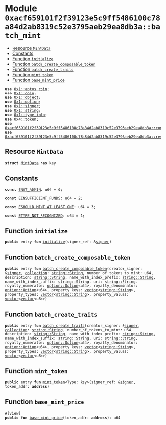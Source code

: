 
<a id="0xacf659101f2f39123e5c9ff5486100c78a84d2ab8319c52e3795aeb29ea8db3a_batch_mint"></a>

# Module `0xacf659101f2f39123e5c9ff5486100c78a84d2ab8319c52e3795aeb29ea8db3a::batch_mint`



-  [Resource `MintData`](#0xacf659101f2f39123e5c9ff5486100c78a84d2ab8319c52e3795aeb29ea8db3a_batch_mint_MintData)
-  [Constants](#@Constants_0)
-  [Function `initialize`](#0xacf659101f2f39123e5c9ff5486100c78a84d2ab8319c52e3795aeb29ea8db3a_batch_mint_initialize)
-  [Function `batch_create_composable_token`](#0xacf659101f2f39123e5c9ff5486100c78a84d2ab8319c52e3795aeb29ea8db3a_batch_mint_batch_create_composable_token)
-  [Function `batch_create_traits`](#0xacf659101f2f39123e5c9ff5486100c78a84d2ab8319c52e3795aeb29ea8db3a_batch_mint_batch_create_traits)
-  [Function `mint_token`](#0xacf659101f2f39123e5c9ff5486100c78a84d2ab8319c52e3795aeb29ea8db3a_batch_mint_mint_token)
-  [Function `base_mint_price`](#0xacf659101f2f39123e5c9ff5486100c78a84d2ab8319c52e3795aeb29ea8db3a_batch_mint_base_mint_price)


<pre><code><b>use</b> <a href="">0x1::aptos_coin</a>;
<b>use</b> <a href="">0x1::coin</a>;
<b>use</b> <a href="">0x1::object</a>;
<b>use</b> <a href="">0x1::option</a>;
<b>use</b> <a href="">0x1::signer</a>;
<b>use</b> <a href="">0x1::string</a>;
<b>use</b> <a href="">0x1::type_info</a>;
<b>use</b> <a href="">0x4::token</a>;
<b>use</b> <a href="composable_token.md#0xacf659101f2f39123e5c9ff5486100c78a84d2ab8319c52e3795aeb29ea8db3a_composable_token">0xacf659101f2f39123e5c9ff5486100c78a84d2ab8319c52e3795aeb29ea8db3a::composable_token</a>;
<b>use</b> <a href="resource_manager.md#0xacf659101f2f39123e5c9ff5486100c78a84d2ab8319c52e3795aeb29ea8db3a_resource_manager">0xacf659101f2f39123e5c9ff5486100c78a84d2ab8319c52e3795aeb29ea8db3a::resource_manager</a>;
</code></pre>



<a id="0xacf659101f2f39123e5c9ff5486100c78a84d2ab8319c52e3795aeb29ea8db3a_batch_mint_MintData"></a>

## Resource `MintData`



<pre><code><b>struct</b> <a href="batch_mint.md#0xacf659101f2f39123e5c9ff5486100c78a84d2ab8319c52e3795aeb29ea8db3a_batch_mint_MintData">MintData</a> <b>has</b> key
</code></pre>



<a id="@Constants_0"></a>

## Constants


<a id="0xacf659101f2f39123e5c9ff5486100c78a84d2ab8319c52e3795aeb29ea8db3a_batch_mint_ENOT_ADMIN"></a>



<pre><code><b>const</b> <a href="batch_mint.md#0xacf659101f2f39123e5c9ff5486100c78a84d2ab8319c52e3795aeb29ea8db3a_batch_mint_ENOT_ADMIN">ENOT_ADMIN</a>: u64 = 0;
</code></pre>



<a id="0xacf659101f2f39123e5c9ff5486100c78a84d2ab8319c52e3795aeb29ea8db3a_batch_mint_EINSUFFICIENT_FUNDS"></a>



<pre><code><b>const</b> <a href="batch_mint.md#0xacf659101f2f39123e5c9ff5486100c78a84d2ab8319c52e3795aeb29ea8db3a_batch_mint_EINSUFFICIENT_FUNDS">EINSUFFICIENT_FUNDS</a>: u64 = 2;
</code></pre>



<a id="0xacf659101f2f39123e5c9ff5486100c78a84d2ab8319c52e3795aeb29ea8db3a_batch_mint_ESHOULD_MINT_AT_LEAST_ONE"></a>



<pre><code><b>const</b> <a href="batch_mint.md#0xacf659101f2f39123e5c9ff5486100c78a84d2ab8319c52e3795aeb29ea8db3a_batch_mint_ESHOULD_MINT_AT_LEAST_ONE">ESHOULD_MINT_AT_LEAST_ONE</a>: u64 = 3;
</code></pre>



<a id="0xacf659101f2f39123e5c9ff5486100c78a84d2ab8319c52e3795aeb29ea8db3a_batch_mint_ETYPE_NOT_RECOGNIZED"></a>



<pre><code><b>const</b> <a href="batch_mint.md#0xacf659101f2f39123e5c9ff5486100c78a84d2ab8319c52e3795aeb29ea8db3a_batch_mint_ETYPE_NOT_RECOGNIZED">ETYPE_NOT_RECOGNIZED</a>: u64 = 1;
</code></pre>



<a id="0xacf659101f2f39123e5c9ff5486100c78a84d2ab8319c52e3795aeb29ea8db3a_batch_mint_initialize"></a>

## Function `initialize`



<pre><code><b>public</b> entry <b>fun</b> <a href="batch_mint.md#0xacf659101f2f39123e5c9ff5486100c78a84d2ab8319c52e3795aeb29ea8db3a_batch_mint_initialize">initialize</a>(signer_ref: &<a href="">signer</a>)
</code></pre>



<a id="0xacf659101f2f39123e5c9ff5486100c78a84d2ab8319c52e3795aeb29ea8db3a_batch_mint_batch_create_composable_token"></a>

## Function `batch_create_composable_token`



<pre><code><b>public</b> entry <b>fun</b> <a href="batch_mint.md#0xacf659101f2f39123e5c9ff5486100c78a84d2ab8319c52e3795aeb29ea8db3a_batch_mint_batch_create_composable_token">batch_create_composable_token</a>(creator_signer: &<a href="">signer</a>, <a href="">collection</a>: <a href="_String">string::String</a>, number_of_tokens_to_mint: u64, description: <a href="_String">string::String</a>, name_with_index_prefix: <a href="_String">string::String</a>, name_with_index_suffix: <a href="_String">string::String</a>, uri: <a href="_String">string::String</a>, royalty_numerator: <a href="_Option">option::Option</a>&lt;u64&gt;, royalty_denominator: <a href="_Option">option::Option</a>&lt;u64&gt;, property_keys: <a href="">vector</a>&lt;<a href="_String">string::String</a>&gt;, property_types: <a href="">vector</a>&lt;<a href="_String">string::String</a>&gt;, property_values: <a href="">vector</a>&lt;<a href="">vector</a>&lt;u8&gt;&gt;)
</code></pre>



<a id="0xacf659101f2f39123e5c9ff5486100c78a84d2ab8319c52e3795aeb29ea8db3a_batch_mint_batch_create_traits"></a>

## Function `batch_create_traits`



<pre><code><b>public</b> entry <b>fun</b> <a href="batch_mint.md#0xacf659101f2f39123e5c9ff5486100c78a84d2ab8319c52e3795aeb29ea8db3a_batch_mint_batch_create_traits">batch_create_traits</a>(creator_signer: &<a href="">signer</a>, <a href="">collection</a>: <a href="_String">string::String</a>, number_of_tokens_to_mint: u64, description: <a href="_String">string::String</a>, name_with_index_prefix: <a href="_String">string::String</a>, name_with_index_suffix: <a href="_String">string::String</a>, uri: <a href="_String">string::String</a>, royalty_numerator: <a href="_Option">option::Option</a>&lt;u64&gt;, royalty_denominator: <a href="_Option">option::Option</a>&lt;u64&gt;, property_keys: <a href="">vector</a>&lt;<a href="_String">string::String</a>&gt;, property_types: <a href="">vector</a>&lt;<a href="_String">string::String</a>&gt;, property_values: <a href="">vector</a>&lt;<a href="">vector</a>&lt;u8&gt;&gt;)
</code></pre>



<a id="0xacf659101f2f39123e5c9ff5486100c78a84d2ab8319c52e3795aeb29ea8db3a_batch_mint_mint_token"></a>

## Function `mint_token`



<pre><code><b>public</b> entry <b>fun</b> <a href="batch_mint.md#0xacf659101f2f39123e5c9ff5486100c78a84d2ab8319c52e3795aeb29ea8db3a_batch_mint_mint_token">mint_token</a>&lt;Type: key&gt;(signer_ref: &<a href="">signer</a>, token_addr: <b>address</b>)
</code></pre>



<a id="0xacf659101f2f39123e5c9ff5486100c78a84d2ab8319c52e3795aeb29ea8db3a_batch_mint_base_mint_price"></a>

## Function `base_mint_price`



<pre><code>#[view]
<b>public</b> <b>fun</b> <a href="batch_mint.md#0xacf659101f2f39123e5c9ff5486100c78a84d2ab8319c52e3795aeb29ea8db3a_batch_mint_base_mint_price">base_mint_price</a>(token_addr: <b>address</b>): u64
</code></pre>
